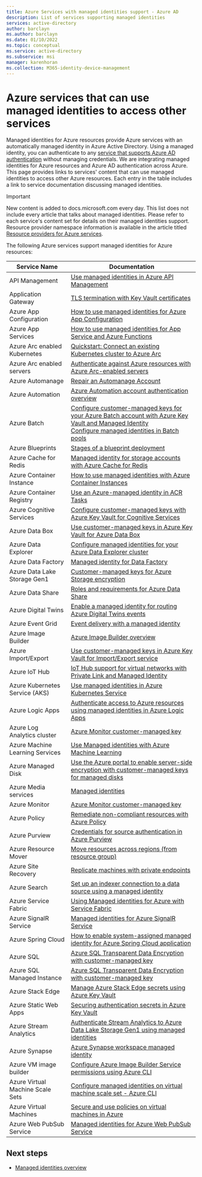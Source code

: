 ```yaml
---
title: Azure Services with managed identities support - Azure AD
description: List of services supporting managed identities
services: active-directory
author: barclayn
ms.author: barclayn
ms.date: 01/10/2022
ms.topic: conceptual
ms.service: active-directory
ms.subservice: msi
manager: karenhoran
ms.collection: M365-identity-device-management
---
```


# Azure services that can use managed identities to access other services

Managed identities for Azure resources provide Azure services with an automatically managed identity in Azure Active Directory. Using a managed identity, you can authenticate to any [service that supports Azure AD authentication](services-azure-active-directory-support.md) without managing credentials. We are integrating managed identities for Azure resources and Azure AD authentication across Azure. This page provides links to services' content that can use managed identities to access other Azure resources. Each entry in the table includes a link to service documentation discussing managed identities.

>[!IMPORTANT]
> New content is added to docs.microsoft.com every day. This list does not include every article that talks about managed identities. Please refer to each service's content set for details on their managed identities support. Resource provider namespace information is available in the article titled [Resource providers for Azure services](../../azure-resource-manager/management/azure-services-resource-providers.md).

The following Azure services support managed identities for Azure resources:


| Service Name                    |  Documentation                                                                                                                                                                                |
|---------------------------------|----------------------------------------------------------------------------------------------------------------------------------------------------------------------------------------------|
| API Management                  | [Use managed identities in Azure API Management](../../api-management/api-management-howto-use-managed-service-identity.md)                                                                                            |
| Application Gateway             | [TLS termination with Key Vault certificates](../../application-gateway/key-vault-certs.md)                                                                                                             |
| Azure App Configuration         | [How to use managed identities for Azure App Configuration](../../azure-app-configuration/overview-managed-identity.md)                                                                                                           |
| Azure App Services              | [How to use managed identities for App Service and Azure Functions](../../app-service/overview-managed-identity.md)    |     
| Azure Arc enabled Kubernetes    | [Quickstart: Connect an existing Kubernetes cluster to Azure Arc](../../azure-arc/kubernetes/quickstart-connect-cluster.md)                                                                                                   |
| Azure Arc enabled servers       | [Authenticate against Azure resources with Azure Arc-enabled servers](../../azure-arc/servers/managed-identity-authentication.md)                                                                                                 |
| Azure Automanage                | [Repair an Automanage Account](../../automanage/repair-automanage-account.md)                                                                     |
| Azure Automation                | [Azure Automation account authentication overview](../../automation/automation-security-overview.md#managed-identities)                                       |
| Azure Batch                     | [Configure customer-managed keys for your Azure Batch account with Azure Key Vault and Managed Identity](../../batch/batch-customer-managed-key.md)  </BR> [Configure managed identities in Batch pools](../../batch/managed-identity-pools.md)          |
| Azure Blueprints                | [Stages of a blueprint deployment](../../governance/blueprints/concepts/deployment-stages.md)                              |
| Azure Cache for Redis           | [Managed identity for storage accounts with Azure Cache for Redis](../../azure-cache-for-redis/cache-managed-identity.md) |
| Azure Container Instance        | [How to use managed identities with Azure Container Instances](../../container-instances/container-instances-managed-identity.md)                                                                                          |
| Azure Container Registry        | [Use an Azure-managed identity in ACR Tasks](../../container-registry/container-registry-tasks-authentication-managed-identity.md)                                                                       |
| Azure Cognitive Services        | [Configure customer-managed keys with Azure Key Vault for Cognitive Services](../../cognitive-services/encryption/cognitive-services-encryption-keys-portal.md)                                                                          |
| Azure Data Box                  | [Use customer-managed keys in Azure Key Vault for Azure Data Box](../../databox/data-box-customer-managed-encryption-key-portal.md)                                                                                             |
| Azure Data Explorer             | [Configure managed identities for your Azure Data Explorer cluster](/azure/data-explorer/configure-managed-identities-cluster?tabs=portal)                                                                                                     |
| Azure Data Factory              | [Managed identity for Data Factory](../../data-factory/data-factory-service-identity.md)                                                                                                           |
| Azure Data Lake Storage Gen1    | [Customer-managed keys for Azure Storage encryption](../../storage/common/customer-managed-keys-overview.md)                                                                                                  |
| Azure Data Share                | [Roles and requirements for Azure Data Share](../../data-share/concepts-roles-permissions.md)                                                                                                             |
| Azure Digital Twins             | [Enable a managed identity for routing Azure Digital Twins events](../../digital-twins/how-to-enable-managed-identities-portal.md)                                                                                            |
| Azure Event Grid                | [Event delivery with a managed identity](../../event-grid/managed-service-identity.md)
| Azure Image Builder             | [Azure Image Builder overview](../../virtual-machines/image-builder-overview.md#permissions)                                                                                                    |
| Azure Import/Export             | [Use customer-managed keys in Azure Key Vault for Import/Export service](../../import-export/storage-import-export-encryption-key-portal.md)      
| Azure IoT Hub                   | [IoT Hub support for virtual networks with Private Link and Managed Identity](../../iot-hub/virtual-network-support.md)                                                                               |
| Azure Kubernetes Service (AKS)  | [Use managed identities in Azure Kubernetes Service](../../aks/use-managed-identity.md)                                                                                                                           |
| Azure Logic Apps                | [Authenticate access to Azure resources using managed identities in Azure Logic Apps](../../logic-apps/create-managed-service-identity.md)                                                                                                       |
| Azure Log Analytics cluster     | [Azure Monitor customer-managed key](../../azure-monitor/logs/customer-managed-keys.md)
| Azure Machine Learning Services | [Use Managed identities with Azure Machine Learning](../../machine-learning/how-to-use-managed-identities.md?tabs=python)                                                                                         |
| Azure Managed Disk              | [Use the Azure portal to enable server-side encryption with customer-managed keys for managed disks](../../virtual-machines/disks-enable-customer-managed-keys-portal.md)                                                                                        |
| Azure Media services            | [Managed identities](../../media-services/latest/concept-managed-identities.md) |
| Azure Monitor                   | [Azure Monitor customer-managed key](../../azure-monitor/logs/customer-managed-keys.md?tabs=portal)                                                                                              |
| Azure Policy                    | [Remediate non-compliant resources with Azure Policy](../../governance/policy/how-to/remediate-resources.md)      |
| Azure Purview                   | [Credentials for source authentication in Azure Purview](../../purview/manage-credentials.md)                                                                                                                          |
| Azure Resource Mover            | [Move resources across regions (from resource group)](../../resource-mover/move-region-within-resource-group.md)
| Azure Site Recovery             | [Replicate machines with private endpoints](../../site-recovery/azure-to-azure-how-to-enable-replication-private-endpoints.md#enable-the-managed-identity-for-the-vault)                                  |
| Azure Search                    | [Set up an indexer connection to a data source using a managed identity](../../search/search-howto-managed-identities-data-sources.md)                                                                                            |
| Azure Service Fabric            | [Using Managed identities for Azure with Service Fabric](../../service-fabric/concepts-managed-identity.md)                                                                                                        |
| Azure SignalR Service           | [Managed identities for Azure SignalR Service](../../azure-signalr/howto-use-managed-identity.md)                                                                                                     |
| Azure Spring Cloud              | [How to enable system-assigned managed identity for Azure Spring Cloud application](../../spring-cloud/how-to-enable-system-assigned-managed-identity.md) |
| Azure SQL                       | [Azure SQL Transparent Data Encryption with customer-managed key](../../azure-sql/database/transparent-data-encryption-byok-overview.md)                                                                                     |
| Azure SQL Managed Instance      | [Azure SQL Transparent Data Encryption with customer-managed key](../../azure-sql/database/transparent-data-encryption-byok-overview.md)                                                                                       |
| Azure Stack Edge                | [Manage Azure Stack Edge secrets using Azure Key Vault](../../databox-online/azure-stack-edge-gpu-activation-key-vault.md#recover-managed-identity-access)
| Azure Static Web Apps           | [Securing authentication secrets in Azure Key Vault](../../static-web-apps/key-vault-secrets.md)
| Azure Stream Analytics          | [Authenticate Stream Analytics to Azure Data Lake Storage Gen1 using managed identities](../../stream-analytics/stream-analytics-managed-identities-adls.md)                                                                                         |
| Azure Synapse                   | [Azure Synapse workspace managed identity](../../synapse-analytics/security/synapse-workspace-managed-identity.md)                                                                                         |
| Azure VM image builder          | [Configure Azure Image Builder Service permissions using Azure CLI](../../virtual-machines/linux/image-builder-permissions-cli.md#using-managed-identity-for-azure-storage-access)|
| Azure Virtual Machine Scale Sets      | [Configure managed identities on virtual machine scale set - Azure CLI](qs-configure-cli-windows-vmss.md)                                                                  |
| Azure Virtual Machines                | [Secure and use policies on virtual machines in Azure](../../virtual-machines/windows/security-policy.md#managed-identities-for-azure-resources)                                                                  |
| Azure Web PubSub Service           | [Managed identities for Azure Web PubSub Service](../../azure-web-pubsub/howto-use-managed-identity.md)     |

## Next steps

- [Managed identities overview](Overview.md)
